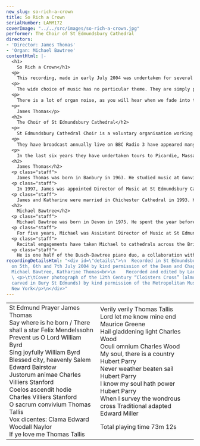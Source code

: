 ```yaml
---
new_slug: so-rich-a-crown
title: So Rich a Crown
serialNumber: LAMM172
coverImage: "../../src/images/so-rich-a-crown.jpg"
performer: The Choir of St Edmundsbury Cathedral
directors:
- 'Director: James Thomas'
- 'Organ: Michael Bawtree'
contentHtml: |-
  <h1>
    So Rich a Crown</h1>
  <p>
    This recording, made in early July 2004 was undertaken for several reasons. It provides each singer (and his family) with a permanent record of his time in the Cathedral Choir; it provides visitors to our Cathedral with a memento of their journey to Bury St Edmunds; and it enables us, in due course, to raise sufficient funds to make another in two years’ time.</p>
  <p>
    The wide choice of music has no particular theme. They are simply pieces we enjoyed singing and wanted to record. A couple of requests from our clergy and congregation have been incorporated, as have one or two rarities (the first recording of the St Edmund Prayer, for instance, sung here for canonical occasions and the like. The words are by our former Precentor, now Bishop of Argyll and the Isles), and several old favourites.</p>
  <p>
    There is a lot of organ noise, as you will hear when we fade into the accompanied items. Plans are afoot to restore and complete the instrument, which you can read about on our <a href="https://web.archive.org/web/20120720021306/http://www.stedscathedral.co.uk/">website.</a></p>
  <p>
    James Thomas</p>
  <h2>
    The Choir of St Edmundsbury Cathedral</h2>
  <p>
    St Edmundsbury Cathedral Choir is a voluntary organisation working to the highest standards to provide music for the worship in St Edmundsbury Cathedral. The boys attend many different local primary and middle schools, although about half attend St James’s Middle School in the town. They rehearse most mornings before school, and twice a week after school. The Lay Clerks come from many different walks of life; all are volunteers. The full choir sings four services a week, the boys sing an extra one each week on their own and rehearse most mornings before school. On top of this considerable commitment, the Cathedral Choir also provides music for special civic and diocesan events, termly visits to parishes in the diocese, and occasional concerts.</p>
  <p>
    They have broadcast annually live on BBC Radio 3 have appeared many times on Radio 4, and live on national television.</p>
  <p>
    In the last six years they have undertaken tours to Picardie, Massachusetts, and Washington DC &amp; Virginia. The Friends of the Cathedral Choir are extremely active in helping to raise funds for such undertakings.</p>
  <h2>
    James Thomas</h2>
  <p class="staff">
    James Thomas was born in Banbury in 1963. He studied music at Gonville and Caius College, Cambridge, where he was Organ Scholar. During this period he received organ tuition from Nicolas Kynaston, and gained the Fellowship of the Royal College of Organists in 1986 winning the Dixon Prize for extemporisation. After a year at Homerton College studying for the Post Graduate Certificate in Education, James lived in Caen, Normandy, for two years, as assistant teacher of choral singing at the Conservatoire. During this time he studied the organ in Rouen (on Tuesdays) with Louis Thiry, gaining a Premier Prix de Perféctionnment. Moving back to the UK in 1988, James was Assistant Organist at Blackburn Cathedral, and later Assistant Director of Music at St Wilfrid’s High School. He then moved to Chichester Cathedral in 1991, again as Assistant Organist, and Director of Music at the Prebendal School (the Cathedral’s Choir School).</p>
  <p class="staff">
    In 1997, James was appointed Director of Music at St Edmundsbury Cathedral. The choir is a voluntary one, there being no choir school. Nevertheless, they manage to achieve enviably high standards and do all the sorts of things that people expect Cathedral Choirs to do. From 1998 - 2004, James conducted the Cambridgeshire Choral Society.</p>
  <p class="staff">
    James and Katharine were married in Chichester Cathedral in 1993. Katharine, herself an highly accomplished musician (formerly Organ Scholar of Lady Margaret Hall, Oxford), was daughter of one of James’s music teachers at Prebendal. They have three daughters.</p>
  <h2>
    Michael Bawtree</h2>
  <p class="staff">
    Michael Bawtree was born in Devon in 1975. He spent the year before university as Assistant Organist at King's School in Auckland, New Zealand. In 1994 he became Organ Scholar at Christ's College, Cambridge University, and graduated with a degree in music in 1997; earlier the same year, Michael became a Fellow of the Royal College of Organists, winning three prizes as a result of the examinations. Whilst in Cambridge he travelled extensively, performing with the Chapel Choir in Switzerland, France, Ireland, Hong Kong, New Zealand and Canada.</p>
  <p class="staff">
    For five years, Michael was Assistant Director of Music at St Edmundsbury Cathedral. With the Cathedral Choir, he broadcast frequently on BBC Radio 3 and 4, toured to Washington and New England, and made three CD recordings. In addition to his Cathedral work, Michael was heavily involved in the choral and orchestral life of the county. In September 2004, he moved to Glasgow to take up a two-year postgraduate scholarship at the Royal Scottish Academy of Music and Drama studying orchestral conducting.</p>
  <p class="staff">
    Recital engagements have taken Michael to cathedrals across the British Isles (including Westminster, St Paul's, Carlisle, Dublin, Edinburgh, Hereford and Truro), as well as to New England, Bermuda and Switzerland. In September 2003, he was invited to perform in Copenhagen as part of a festival of English music. Future engagements include concerts in San Francisco, Richmond VA and Washington National Cathedral.</p>
  <p class="staff">
    He is one half of the Busch-Bawtree piano duo, a collaboration with American composer Richard Busch which has recently included duet recitals in Massachusetts and East Anglia. Outside his musical life, he has a passion for travel and enjoys photography and reading, when time allows!</p>
recordingDetailsHtml: "<div id=\"details\">\n  Recorded in St Edmundsbury Cathedral
  on 5th, 6th and 7th July 2004 by kind permission of the Dean and Chapter.\n  <p>\t\tProducers:
  Michael Bawtree, Katharine Thomas<br>\n    Recorded and edited by Lance Andrews</p>\n
  \ <p>\t\tCover photograph of the 12th Century “Cloisters Cross” (almost certainly
  carved in Bury St Edmunds) by kind permission of the Metropolitan Museum of Art,
  New York</p>\n</div>"
---
```


<table class="tracktable">
  <tbody>
    <tr>
      <td class="column1">
        St Edmund Prayer <span class="composer">James Thomas</span><br>
        Say where is he born / There shall a star <span class="composer">Felix Mendelssohn</span><br>
        Prevent us O Lord <span class="composer">William Byrd</span><br>
        Sing joyfully <span class="composer">William Byrd</span><br>
        Blessed city, heavenly Salem <span class="composer">Edward Bairstow</span><br>
        Justorum animae <span class="composer">Charles Villiers Stanford</span><br>
        Coelos ascendit hodie <span class="composer">Charles Villiers Stanford</span><br>
        O sacrum convivium <span class="composer">Thomas Tallis</span><br>
        Vox dicentes: Clama <span class="composer">Edward Woodall Naylor</span><br>
        If ye love me <span class="composer">Thomas Tallis</span>
      </td>
      <td class="column2">
        Verily verily <span class="composer">Thomas Tallis</span><br>
        Lord let me know mine end <span class="composer">Maurice Greene</span><br>
        Hail gladdening light <span class="composer">Charles Wood</span><br>
        Oculi omnium <span class="composer">Charles Wood</span><br>
        My soul, there is a country <span class="composer">Hubert Parry</span><br>
        Never weather beaten sail <span class="composer">Hubert Parry</span><br>
        I know my soul hath power <span class="composer">Hubert Parry</span><br>
        When I survey the wondrous cross <span class="composer">Traditional adapted Edward Miller</span>
        <p>
          <span id="playingtime">Total playing time 73m 12s</span></p>
      </td>
    </tr>
  </tbody>
</table>
